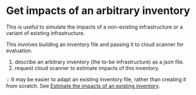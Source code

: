 # Get impacts of an arbitrary inventory

This is useful to simulate the impacts of a non-existing infrastructure or a variant of existing infrastructure.

This involves building an inventory file and passing it to cloud scanner for evaluation.

1. describe an arbitrary inventory (the to-be infrastructure) as a json file.
2. request cloud scanner to estimate impacts of this inventory. 

💡 It may be easier to adapt an existing inventory file, rather than creating it from scratch. See [Estimate the impacts of an existing inventory](estimate-from-existing-inventory-file.md).

